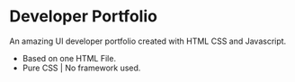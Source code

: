 # Developer Portfolio

An amazing UI developer portfolio created with HTML CSS and Javascript.

* Based on one HTML File.
* Pure CSS | No framework used.



 

